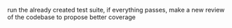 run the already created test suite, if everything passes, make a new review of the codebase to propose better coverage
